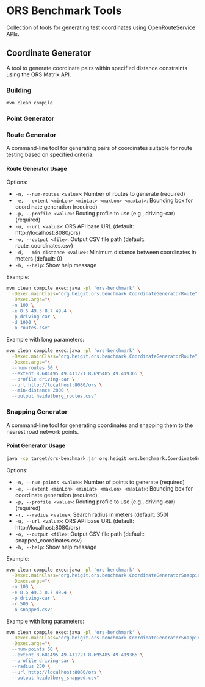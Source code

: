 # ORS Benchmark Tools

Collection of tools for generating test coordinates using OpenRouteService APIs.

## Coordinate Generator

A tool to generate coordinate pairs within specified distance constraints using the ORS Matrix API.

### Building

```bash
mvn clean compile
```

### Point Generator

### Route Generator

A command-line tool for generating pairs of coordinates suitable for route testing based on specified criteria.

#### Route Generator Usage

Options:

- `-n, --num-routes <value>`: Number of routes to generate (required)
- `-e, --extent <minLon> <minLat> <maxLon> <maxLat>`: Bounding box for coordinate generation (required)
- `-p, --profile <value>`: Routing profile to use (e.g., driving-car) (required)
- `-u, --url <value>`: ORS API base URL (default: http://localhost:8080/ors)
- `-o, --output <file>`: Output CSV file path (default: route_coordinates.csv)
- `-d, --min-distance <value>`: Minimum distance between coordinates in meters (default: 0)
- `-h, --help`: Show help message

Example:

```bash
mvn clean compile exec:java -pl 'ors-benchmark' \
  -Dexec.mainClass="org.heigit.ors.benchmark.CoordinateGeneratorRoute" \
  -Dexec.args="\
  -n 100 \
  -e 8.6 49.3 8.7 49.4 \
  -p driving-car \
  -d 1000 \
  -o routes.csv"
```

Example with long parameters:

```bash
mvn clean compile exec:java -pl 'ors-benchmark' \
  -Dexec.mainClass="org.heigit.ors.benchmark.CoordinateGeneratorRoute" \
  -Dexec.args="\
  --num-routes 50 \
  --extent 8.681495 49.411721 8.695485 49.419365 \
  --profile driving-car \
  --url http://localhost:8080/ors \
  --min-distance 2000 \
  --output heidelberg_routes.csv"
```

### Snapping Generator

A command-line tool for generating coordinates and snapping them to the nearest road network points.

#### Point Generator Usage

```bash
java -cp target/ors-benchmark.jar org.heigit.ors.benchmark.CoordinateGeneratorSnapping [options]
```

Options:

- `-n, --num-points <value>`: Number of points to generate (required)
- `-e, --extent <minLon> <minLat> <maxLon> <maxLat>`: Bounding box for coordinate generation (required)
- `-p, --profile <value>`: Routing profile to use (e.g., driving-car) (required)
- `-r, --radius <value>`: Search radius in meters (default: 350)
- `-u, --url <value>`: ORS API base URL (default: http://localhost:8080/ors)
- `-o, --output <file>`: Output CSV file path (default: snapped_coordinates.csv)
- `-h, --help`: Show help message

Example:

```bash
mvn clean compile exec:java -pl 'ors-benchmark' \
  -Dexec.mainClass="org.heigit.ors.benchmark.CoordinateGeneratorSnapping" \
  -Dexec.args="\
  -n 100 \
  -e 8.6 49.3 8.7 49.4 \
  -p driving-car \
  -r 500 \
  -o snapped.csv"
```

Example with long parameters:

```bash
mvn clean compile exec:java -pl 'ors-benchmark' \
  -Dexec.mainClass="org.heigit.ors.benchmark.CoordinateGeneratorSnapping" \
  -Dexec.args="\
  --num-points 50 \
  --extent 8.681495 49.411721 8.695485 49.419365 \
  --profile driving-car \
  --radius 250 \
  --url http://localhost:8080/ors \
  --output heidelberg_snapped.csv"
```
